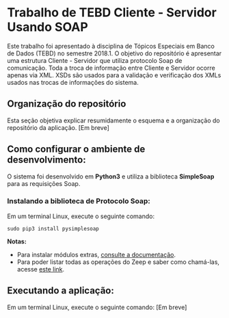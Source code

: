 # Trabalho de TEBD Cliente - Servidor Usando SOAP

Este trabalho foi apresentado à disciplina de Tópicos Especiais em Banco de Dados (TEBD) no semestre 2018.1.
O objetivo do repositório é apresentar uma estrutura Cliente - Servidor que utiliza protocolo Soap de comunicação. Toda a troca de informação entre Cliente e Servidor ocorre apenas via XML. XSDs são usados para a validação e verificação dos XMLs usados nas trocas de informações do sistema.


## Organização do repositório

Esta seção objetiva explicar resumidamente o esquema e a organização do repositório da aplicação.
[Em breve]  


## Como configurar o ambiente de desenvolvimento:

O sistema foi desenvolvido em **Python3** e utiliza a biblioteca **SimpleSoap** para as requisições Soap.

### Instalando a biblioteca de Protocolo Soap:   

Em um terminal Linux, execute o seguinte comando:

	sudo pip3 install pysimplesoap



**Notas:**
  - Para instalar módulos extras, [consulte a documentação](http://docs.python-zeep.org/en/master/).
  - Para poder listar todas as operações do Zeep e saber como chamá-las, acesse [este link](http://docs.python-zeep.org/en/master/in_depth.html).



## Executando a aplicação:

Em um terminal Linux, execute o seguinte comando:
[Em breve]
